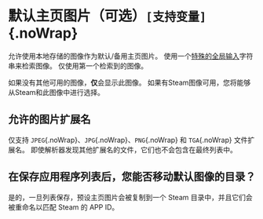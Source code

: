 # 默认主页图片（可选）`[支持变量]`{.noWrap}

允许使用本地存储的图像作为默认/备用主页图片。 使用一个[特殊的全局输入](#special-glob-input)字符串来检索图像。 仅使用第一个检索到的图像。

如果没有其他可用的图像，**仅**会显示此图像。 如果有Steam图像可用，您将能够从Steam和此图像中进行选择。

## 允许的图片扩展名

仅支持 `JPEG`{.noWrap}、`JPG`{.noWrap}、`PNG`{.noWrap} 和 `TGA`{.noWrap} 文件扩展名。 即使解析器发现其他扩展名的文件，它们也不会包含在最终列表中。

## 在保存应用程序列表后，您能否移动默认图像的目录？

是的，一旦列表保存，预设主页图片会被复制到一个 Steam 目录中，并且它们会被重命名以匹配 Steam 的 APP ID。
